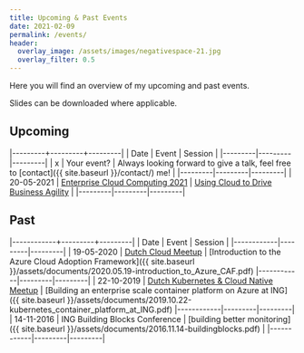 ```yaml
---
title: Upcoming & Past Events
date: 2021-02-09
permalink: /events/
header:
  overlay_image: /assets/images/negativespace-21.jpg
  overlay_filter: 0.5
---
```


Here you will find an overview of my upcoming and past events.

Slides can be downloaded where applicable.

## Upcoming

|---------+---------+---------|
| Date    | Event   | Session |
|---------|---------|---------|
| x       | Your event? | Always looking forward to give a talk, feel free to [contact]({{ site.baseurl }}/contact/) me! |
|---------|---------|---------|
| <nobr>20-05-2021</nobr> | [<nobr>Enterprise Cloud Computing 2021</nobr>](https://whitehallmedia.co.uk/eccmay2021/) | [Using Cloud to Drive Business Agility]() |
|---------|---------|---------|

## Past

|------------+---------+---------|
| Date       | Event   | Session |
|------------|---------|---------|
| <nobr>19-05-2020</nobr> | [Dutch Cloud Meetup](https://www.meetup.com/dutch-cloud-meetup/events/270522969/) | [Introduction to the Azure Cloud Adoption Framework]({{ site.baseurl }}/assets/documents/2020.05.19-introduction_to_Azure_CAF.pdf)
|------------|---------|---------|
| 22-10-2019 | [Dutch Kubernetes & Cloud Native Meetup](https://www.meetup.com/Dutch-Kubernetes-Meetup/events/265371133/) | [Building an enterprise scale container platform on Azure at ING]({{ site.baseurl }}/assets/documents/2019.10.22-kubernetes_container_platform_at_ING.pdf)
|------------|---------|---------|
| 14-11-2016 | ING Building Blocks Conference | [building better monitoring]({{ site.baseurl }}/assets/documents/2016.11.14-buildingblocks.pdf) |
|------------|---------|---------|

